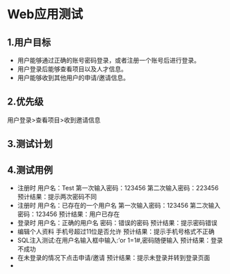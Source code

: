 # Web应用测试



## 1.用户目标

- 用户能够通过正确的账号密码登录，或者注册一个账号后进行登录。
- 用户登录后能够查看项目以及人才信息。
- 用户能够收到其他用户的申请/邀请信息。



## 2.优先级

用户登录>查看项目>收到邀请信息



## 3.测试计划



## 4.测试用例

- 注册时 用户名：Test 第一次输入密码：123456 第二次输入密码：223456 预计结果：提示两次密码不同
- 注册时 用户名：已存在的一个用户名 第一次输入密码：123456 第二次输入密码：123456 预计结果：用户已存在
-  登录时 用户名：正确的用户名 密码：错误的密码 预计结果：提示密码错误
- 编辑个人资料 手机号超过11位是否允许 预计结果：提示手机号格式不正确
- SQL注入测试:在用户名输入框中输入:’or 1=1#,密码随便输入 预计结果：登录不成功
- 在未登录的情况下点击申请/邀请 预计结果：提示未登录并转到登录页面
- 
